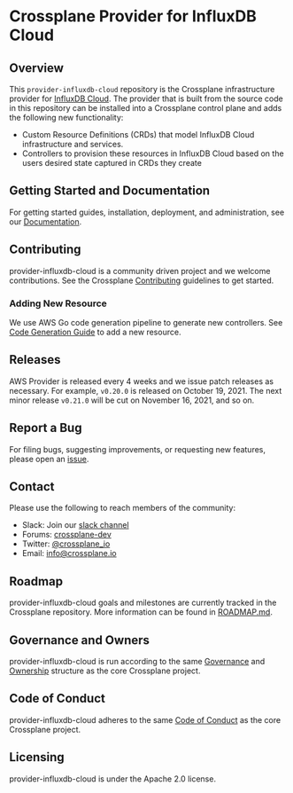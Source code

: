 # Crossplane Provider for InfluxDB Cloud

## Overview

This `provider-influxdb-cloud` repository is the Crossplane infrastructure provider for
[InfluxDB Cloud](https://www.influxdata.com/products/influxdb-cloud/). The
provider that is built from the source code in this repository can be installed
into a Crossplane control plane and adds the following new functionality:

* Custom Resource Definitions (CRDs) that model InfluxDB Cloud infrastructure and 
  services.
* Controllers to provision these resources in InfluxDB Cloud based on the users desired
  state captured in CRDs they create

## Getting Started and Documentation

For getting started guides, installation, deployment, and administration, see
our [Documentation](https://crossplane.io/docs/latest).

## Contributing

provider-influxdb-cloud is a community driven project and we welcome contributions. See the
Crossplane
[Contributing](https://github.com/crossplane/crossplane/blob/master/CONTRIBUTING.md)
guidelines to get started.

### Adding New Resource

We use AWS Go code generation pipeline to generate new controllers. See [Code Generation Guide](CODE_GENERATION.md)
to add a new resource.

## Releases

AWS Provider is released every 4 weeks and we issue patch releases as necessary.
For example, `v0.20.0` is released on October 19, 2021. The next minor
release `v0.21.0` will be cut on November 16, 2021, and so on.

## Report a Bug

For filing bugs, suggesting improvements, or requesting new features, please
open an [issue](https://github.com/crossplane-contrib/provider-influxdb-cloud/issues).

## Contact

Please use the following to reach members of the community:

* Slack: Join our [slack channel](https://slack.crossplane.io)
* Forums:
  [crossplane-dev](https://groups.google.com/forum/#!forum/crossplane-dev)
* Twitter: [@crossplane_io](https://twitter.com/crossplane_io)
* Email: [info@crossplane.io](mailto:info@crossplane.io)

## Roadmap

provider-influxdb-cloud goals and milestones are currently tracked in the Crossplane
repository. More information can be found in
[ROADMAP.md](https://github.com/crossplane/crossplane/blob/master/ROADMAP.md).

## Governance and Owners

provider-influxdb-cloud is run according to the same
[Governance](https://github.com/crossplane/crossplane/blob/master/GOVERNANCE.md)
and [Ownership](https://github.com/crossplane/crossplane/blob/master/OWNERS.md)
structure as the core Crossplane project.

## Code of Conduct

provider-influxdb-cloud adheres to the same [Code of
Conduct](https://github.com/crossplane/crossplane/blob/master/CODE_OF_CONDUCT.md)
as the core Crossplane project.

## Licensing

provider-influxdb-cloud is under the Apache 2.0 license.